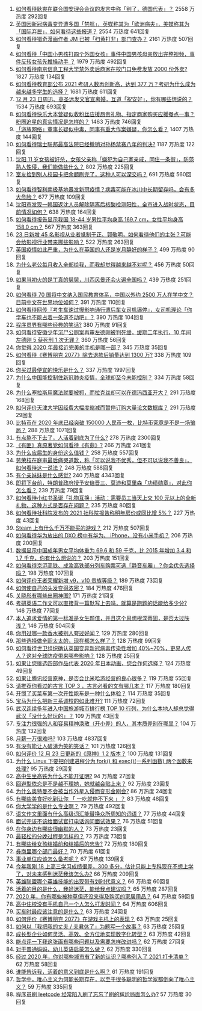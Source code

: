 1. [如何看待耿爽在联合国安理会会议的发言中称「别了，德国代表」？](https://www.zhihu.com/question/436128707) 2558 万热度 292回复
1. [英国因新冠病毒变异遭多国「禁航」，英媒称其为「欧洲病夫」，美媒称其为「国际弃民」，如何看待这些报道？](https://www.zhihu.com/question/435986866) 2554 万热度 641回复
1. [如何看待猎奇漫画作者 JM 已被「扫黄打非」部门查办？](https://www.zhihu.com/question/436168334) 2161 万热度 507回复
1. [如何看待「中国小男孩打四个外国女孩」事件中国男孩母亲放出完整视频，事件反转女孩先推搡动手 ？](https://www.zhihu.com/question/436149547) 1979 万热度 492回复
1. [如何看待南京信息工程大学禁外卖后商家在校门口免费发放 2000 份外卖?](https://www.zhihu.com/question/436120256) 1827 万热度 134回复
1. [如何看待教育部公布 2021 考研人数再创新高，达到 377 万？考研为什么成为越来越多学生的选择？](https://www.zhihu.com/question/436124082) 1681 万热度 611回复
1. [12 月 23 日周迅、高圣远发文官宣离婚，互道「祝安好」，你有哪些想说的？](https://www.zhihu.com/question/436116521) 1534 万热度 693回复
1. [如何看待快乐大本营疑似收粉丝应援昂贵礼物、指定商家购买应援餐点一事？粉圈追星的真实情况是怎样的？](https://www.zhihu.com/question/435913913) 1463 万热度 746回复
1. [「游族网络」董事长疑似中毒，同事有重大作案嫌疑，你怎么看？](https://www.zhihu.com/question/436136515) 1407 万热度 144回复
1. [如何看待瑞士联邦最高法院已经撤销对孙杨禁赛八年的判决?](https://www.zhihu.com/question/436231998) 1187 万热度 122回复
1. [沈阳 11 岁女孩被奸杀，女孩父亲称「嫌犯为自己家亲戚，同住一条街」，防范熟人性侵，我们能做些什么？](https://www.zhihu.com/question/436058156) 802 万热度 225回复
1. [室友捡到别人校园卡把余额刷完了，这种人可以深交吗？](https://www.zhihu.com/question/434283173) 691 万热度 560回复
1. [如何看待智利南极基地暴发新冠疫情？病毒可能在冰川中长期留存吗，会有多大危险？](https://www.zhihu.com/question/435977700) 677 万热度 109回复
1. [沈阳市发现一韩国返沈人员解除隔离后核酸检测阳性，全市进入战时状态，目前情况如何？](https://www.zhihu.com/question/436134088) 638 万热度 164回复
1. [如何看待报告显示我国 18-44 岁男性平均身高 169.7 cm，女性平均身高 158.0 cm？](https://www.zhihu.com/question/436103283) 567 万热度 363回复
1. [23 日新增 45 名影视从业者抵制于正、郭敬明，如何看待他们的主张？可能会给影视行业带来哪些影响？](https://www.zhihu.com/question/436094086) 522 万热度 263回复
1. [英国疫情如此严重，为什么在英国的人还是岁月静好的样子？](https://www.zhihu.com/question/436007016) 499 万热度 90回复
1. [为什么老公每月收入全部给我，而我却觉得越来越不对呢？](https://www.zhihu.com/question/434293862) 456 万热度 50回复
1. [如果当初火的是丁真的舅舅，川西风景还会火遍全国吗？](https://www.zhihu.com/question/433165515) 439 万热度 251回复
1. [如何看待 70 国将中文纳入国民教育体系，中国以外约 2500 万人在学中文？目前中文在世界地位如何？](https://www.zhihu.com/question/435994804) 391 万热度 110回复
1. [如何看待网传『考生车速过慢影响通行遭后车女司机逼停』，女司机理论「你学车也不能占着一条道不动吧」？](https://www.zhihu.com/question/435576549) 390 万热度 104回复
1. [程序员界有哪些经典的笑话?](https://www.zhihu.com/question/39441398) 380 万热度 91回复
1. [如何看待安徽少年沉尸公厕案再审左德刚被判死缓，缓期二年执行，10 年间左德刚 5 获死刑 1 次无罪？](https://www.zhihu.com/question/436104705) 360 万热度 56回复
1. [你觉得 2020 年最接近完美的手机是哪一部？](https://www.zhihu.com/question/436100263) 345 万热度 35回复
1. [如何看待《赛博朋克 2077》除去退款后销量达到 1300 万?](https://www.zhihu.com/question/436095282) 338 万热度 109回复
1. [你买过最便宜的快乐是什么？](https://www.zhihu.com/question/421788338) 337 万热度 1997回复
1. [为什么中国能控制住新冠肺炎疫情，全球却至今未能控制？](https://www.zhihu.com/question/385980697) 334 万热度 58回复
1. [为什么塞拉斯用魔法就要被抓，而拉克丝却可以在德玛西亚开大？](https://www.zhihu.com/question/366815748) 291 万热度 168回复
1. [如何评价天津大学因经费大幅度缩减而暂停订购大量论文数据库？](https://www.zhihu.com/question/435699674) 291 万热度 29回复
1. [比特币在 2020 年底已经突破 150000 人民币一枚，比特币究竟是不是一场骗局？](https://www.zhihu.com/question/435820949) 288 万热度 1071回复
1. [有点熬不下去了，人活着到底为了什么?](https://www.zhihu.com/question/430909740) 278 万热度 2300回复
1. [《有匪》真原著党如何看待《有翡》?](https://www.zhihu.com/question/435989146) 266 万热度 241回复
1. [为什么应届生的身份这么值钱？](https://www.zhihu.com/question/296366864) 258 万热度 557回复
1. [劳荣枝在庭审最后痛哭道歉，称「可以说我不优秀，但不可以说我不善良」，如何看待这一说法？](https://www.zhihu.com/question/436064488) 248 万热度 588回复
1. [有个亲妹妹是什么感觉?](https://www.zhihu.com/question/293914303) 240 万热度 4343回复
1. [即将下台前，特朗普政府授予安倍晋三、莫迪和莫里森「功绩勋章」，对此你怎么看？](https://www.zhihu.com/question/435982189) 239 万热度 79回复
1. [如何看待小红书圣诞「礼物互换」活动：需要员工当天上交 100 元以上的全新礼物，这种方式是否存在问题？](https://www.zhihu.com/question/436157769) 235 万热度 80回复
1. [如何看待社科院发布的 2021 社科院报告称明年房价或同比增 5%？](https://www.zhihu.com/question/435956295) 227 万热度 43回复
1. [Steam 上有什么千万不能买的游戏？](https://www.zhihu.com/question/41241675) 212 万热度 507回复
1. [如何看待华为放出的 DXO 榜中有华为、 iPhone，没有小米手机？](https://www.zhihu.com/question/435839303) 206 万热度 200回复
1. [数据显示中国成年男女平均体重为 69.6 和 59 千克，比 2015 年增加 3.4 和 1.7 千克，你有什么想说的？](https://www.zhihu.com/question/436100819) 203 万热度 151回复
1. [如何看待京沪高铁、成渝高铁部分列车购票可选「静音车厢」？你会优先选择吗？](https://www.zhihu.com/question/436030763) 198 万热度 107回复
1. [如何评价王者荣耀新增 v9，v10 贵族等级？](https://www.zhihu.com/question/435422625) 189 万热度 73回复
1. [如何使自己的头发变得浓密？](https://www.zhihu.com/question/37357338) 184 万热度 476回复
1. [关晓彤有哪些出圈神图?](https://www.zhihu.com/question/408938685) 171 万热度 21回复
1. [考研英语二作文可以直接背一篇默写上去吗，就算是跑题的话能给多少分?](https://www.zhihu.com/question/427204513) 146 万热度 77回复
1. [本人追求爱情的第一标准是女生颜值，并且这个思想根深蒂固，是否太过肤浅？](https://www.zhihu.com/question/433241909) 146 万热度 504回复
1. [你用过哪一款香水被别人夸过好闻？](https://www.zhihu.com/question/336853934) 129 万热度 280回复
1. [那些选择做全职太太的，现在都怎么样了？](https://www.zhihu.com/question/433193637) 128 万热度 99回复
1. [如何看待世卫组织确认英国变异新冠病毒传染性增加 40%~70%，更易人传人？这对全球防疫带来哪些影响？](https://www.zhihu.com/question/436038900) 128 万热度 25回复
1. [如果让您挑选四部作品代表 2020 年日本动画，您会作何选择？](https://www.zhihu.com/question/434129462) 124 万热度 49回复
1. [如果让腾讯经营原神，是否会比米哈游经营的良心很多？](https://www.zhihu.com/question/435566401) 119 万热度 55回复
1. [请推荐你看过的古言 TOP 3 ，古言必看的文有哪几本？](https://www.zhihu.com/question/421573116) 117 万热度 180回复
1. [开惯了买菜车第一次开性能车是一种什么体验？](https://www.zhihu.com/question/434997263) 114 万热度 35回复
1. [宝马为什么把新三系调校的如此难开?](https://www.zhihu.com/question/424847538) 111 万热度 72回复
1. [武汉连续多年进入中国旅游城市排行榜 TOP 10 行列，为什么本地人却总觉得武汉「没什么好玩的」？](https://www.zhihu.com/question/435979499) 109 万热度 43回复
1. [专注力很强的人和容易精神涣散（开小差）的人，其本质差别在哪里？](https://www.zhihu.com/question/23477738) 104 万热度 132回复
1. [月薪一万很难吗?](https://www.zhihu.com/question/350026457) 103 万热度 4837回复
1. [有没有能让人破涕为笑的笑话？](https://www.zhihu.com/question/379732819) 101 万热度 126回复
1. [如何评价 12 月 23 日更新的《原神》1.2 版本？](https://www.zhihu.com/question/435818583) 100 万热度 131回复
1. [为什么 Linux 下要把创建进程分为 fork() 和 exec()(一系列函数) 两个函数来处理?](https://www.zhihu.com/question/66902460) 95 万热度 29回复
1. [高中生坐高铁为什么不能开证明?](https://www.zhihu.com/question/430384572) 94 万热度 27回复
1. [回避型依恋是不是越不理她，她就越会贴上来？](https://www.zhihu.com/question/435640356) 92 万热度 23回复
1. [为什么奥特曼不会被当作外星入侵而变形金刚会?](https://www.zhihu.com/question/435556919) 86 万热度 24回复
1. [有哪些美食好吃到让你 「 一吃就停不下来 」？](https://www.zhihu.com/question/435951969) 83 万热度 48回复
1. [你大学学的是什么专业啊？](https://www.zhihu.com/question/434973326) 79 万热度 492回复
1. [语文作文里面有什么高级词汇能替换众所周知的词语？](https://www.zhihu.com/question/318964543) 77 万热度 44回复
1. [面试完该不该给面试官打电话询问面试效果？](https://www.zhihu.com/question/22484573) 76 万热度 51回复
1. [在你身边有哪些很幽默的人？](https://www.zhihu.com/question/434517465) 73 万热度 23回复
1. [最轻松的分娩过程是怎样的？](https://www.zhihu.com/question/433909831) 73 万热度 73回复
1. [有哪些给女孩结婚前和结婚后的忠告?](https://www.zhihu.com/question/403004506) 72 万热度 180回复
1. [券商里哪个部门最好？](https://www.zhihu.com/question/282918151) 70 万热度 61回复
1. [事业单位应该怎么备考呢？](https://www.zhihu.com/question/318250592) 67 万热度 139回复
1. [今年我刚 18 上高三学习成绩很差，300 多分，估计只能上专科现在不想上学了，对未来感到迷茫我该怎么办?](https://www.zhihu.com/question/435525472) 66 万热度 209回复
1. [英雄联盟哪个英雄技能的出现带有划时代意义？](https://www.zhihu.com/question/434778527) 66 万热度 60回复
1. [活着的目的是什么，我好迷茫，能给我点建议吗？](https://www.zhihu.com/question/435558471) 65 万热度 287回复
1. [2020 年，你有哪些被种草但还没来得及购买的家居用品？](https://www.zhihu.com/question/433875783) 64 万热度 59回复
1. [高中住校没有手机自己一个人怎么打发时间？](https://www.zhihu.com/question/432551946) 64 万热度 606回复
1. [买车时最应该注意的是什么？](https://www.zhihu.com/question/434045191) 63 万热度 24回复
1. [如何评价《赛博朋克 2077》在游戏主机上的表现？](https://www.zhihu.com/question/434207980) 63 万热度 25回复
1. [如何以「我把我的丈夫 / 夫君休了」为题写一个故事？](https://www.zhihu.com/question/435344054) 63 万热度 25回复
1. [成长型企业如何灵活、高效、全方位地实现数字化转型？](https://www.zhihu.com/question/435854934) 63 万热度 42回复
1. [能点评一下我这张画有哪些问题以及需要怎样改进吗？](https://www.zhihu.com/question/434913964) 62 万热度 27回复
1. [对于普通妈妈，幼儿英语启蒙怎么做？](https://www.zhihu.com/question/361167904) 62 万热度 330回复
1. [经过 2020 年，你对哪些城市有了新的认识？哪些列入了 2021 打卡清单？](https://www.zhihu.com/question/436137233) 62 万热度 58回复
1. [谁能告诉我，活着的意义到底是什么啊？](https://www.zhihu.com/question/435486060) 61 万热度 191回复
1. [哲学中，唯心主义为何能长期存在，以至于很多聪明的哲学家都倒向了唯心主义？](https://www.zhihu.com/question/425422149) 59 万热度 335回复
1. [程序员刷 leetcode 经常陷入刷了忘忘了刷的尴尬局面怎么办?](https://www.zhihu.com/question/420936903) 57 万热度 30回复